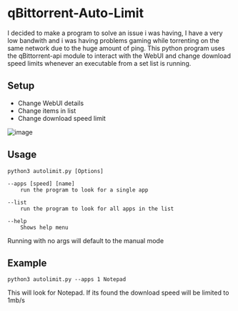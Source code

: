 # qBittorrent-Auto-Limit

I decided to make a program to solve an issue i was having, 
I have a very low bandwith and i was having problems gaming while torrenting on the same network due to the huge amount of ping. 
This python program uses the qBittorrent-api module to interact with the WebUI and change download speed limits whenever an executable from a set list is running. 


## Setup

- Change WebUI details
- Change items in list
- Change download speed limit
  
![image](https://github.com/user-attachments/assets/f41adabb-cf8c-4cff-b0c5-91aedb06d7bc)


## Usage
```
python3 autolimit.py [Options]
```
```
--apps [speed] [name]
    run the program to look for a single app 
```
```
--list
    run the program to look for all apps in the list
```
```
--help
    Shows help menu
```
Running with no args will default to the manual mode

## Example

```
python3 autolimit.py --apps 1 Notepad
```
This will look for Notepad. If its found the download speed will be limited to 1mb/s

